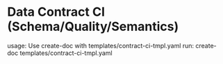 # Data Contract CI (Schema/Quality/Semantics)

usage: Use create-doc with templates/contract-ci-tmpl.yaml
run: create-doc templates/contract-ci-tmpl.yaml
